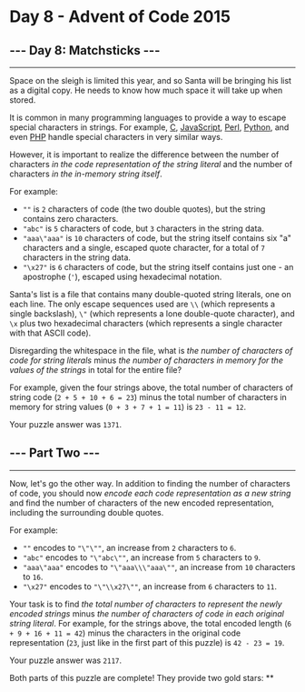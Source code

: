 # Day 8 - Advent of Code 2015

## --- Day 8: Matchsticks ---

---------------------------

Space on the sleigh is limited this year, and so Santa will be bringing his list as a digital copy. He needs to know how much space it will take up when stored.

It is common in many programming languages to provide a way to escape special characters in strings. For example, [C](https://en.wikipedia.org/wiki/Escape_sequences_in_C), [JavaScript](https://developer.mozilla.org/en-US/docs/Web/JavaScript/Reference/Global_Objects/String), [Perl](http://perldoc.perl.org/perlop.html#Quote-and-Quote-like-Operators), [Python](https://docs.python.org/2.0/ref/strings.html), and even [PHP](http://php.net/manual/en/language.types.string.php#language.types.string.syntax.double) handle special characters in very similar ways.

However, it is important to realize the difference between the number of characters _in the code representation of the string literal_ and the number of characters _in the in-memory string itself_.

For example:

* `""` is `2` characters of code (the two double quotes), but the string contains zero characters.
* `"abc"` is `5` characters of code, but `3` characters in the string data.
* `"aaa\"aaa"` is `10` characters of code, but the string itself contains six "a" characters and a single, escaped quote character, for a total of `7` characters in the string data.
* `"\x27"` is `6` characters of code, but the string itself contains just one - an apostrophe (`'`), escaped using hexadecimal notation.

Santa's list is a file that contains many double-quoted string literals, one on each line. The only escape sequences used are `\\` (which represents a single backslash), `\"` (which represents a lone double-quote character), and `\x` plus two hexadecimal characters (which represents a single character with that ASCII code).

Disregarding the whitespace in the file, what is _the number of characters of code for string literals_ minus _the number of characters in memory for the values of the strings_ in total for the entire file?

For example, given the four strings above, the total number of characters of string code (`2 + 5 + 10 + 6 = 23`) minus the total number of characters in memory for string values (`0 + 3 + 7 + 1 = 11`) is `23 - 11 = 12`.

Your puzzle answer was `1371`.

## --- Part Two ---

---------------------------

Now, let's go the other way. In addition to finding the number of characters of code, you should now _encode each code representation as a new string_ and find the number of characters of the new encoded representation, including the surrounding double quotes.

For example:

* `""` encodes to `"\"\""`, an increase from `2` characters to `6`.
* `"abc"` encodes to `"\"abc\""`, an increase from `5` characters to `9`.
* `"aaa\"aaa"` encodes to `"\"aaa\\\"aaa\""`, an increase from `10` characters to `16`.
* `"\x27"` encodes to `"\"\\x27\""`, an increase from `6` characters to `11`.

Your task is to find _the total number of characters to represent the newly encoded strings_ minus _the number of characters of code in each original string literal_. For example, for the strings above, the total encoded length (`6 + 9 + 16 + 11 = 42`) minus the characters in the original code representation (`23`, just like in the first part of this puzzle) is `42 - 23 = 19`.

Your puzzle answer was `2117`.

Both parts of this puzzle are complete! They provide two gold stars: \*\*
